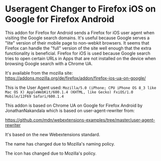 # Useragent Changer to Firefox iOS on Google for Firefox Android

This addon for Firefox for Android sends a Firefox for iOS user agent when visiting the Google search domains.
It's useful because Google serves a "lite" version of their mobile page to non-webkit browsers.
It seems that Firefox can handle the "full" version of the site well enough that the extra functionality is beneficial.
Firefox for iOS is used because Google search tries to open certain URLs in Apps that are not installed on the device when browsing Google search with a Chrome UA.

It's available from the mozilla site: https://addons.mozilla.org/de/firefox/addon/firefox-ios-ua-on-google/

This is the User Agent used:
`Mozilla/5.0 (iPhone; CPU iPhone OS 8_3 like Mac OS X) AppleWebKit/600.1.4 (KHTML, like Gecko) FxiOS/1.0 Mobile/12F69 Safari/600.1.4`


This addon is based on Chrome UA on Google for Firefox Android by JonathanNakandala which is based on user-agent-rewriter from:

https://github.com/mdn/webextensions-examples/tree/master/user-agent-rewriter

It's based on the new Webextensions standard.

The name has changed due to Mozilla's naming policy.

The icon has changed due to Mozilla's policy.
